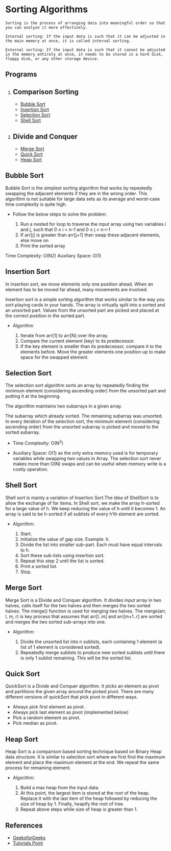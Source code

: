 # Sorting Algorithms

```README
Sorting is the process of arranging data into meaningful order so that you can analyze it more effectively.

Internal sorting: If the input data is such that it can be adjusted in the main memory at once, it is called internal sorting.

External sorting: If the input data is such that it cannot be adjusted in the memory entirely at once, it needs to be stored in a hard disk, floppy disk, or any other storage device.
```

## Programs

1. ## Comparison Sorting

   - [Bubble Sort](https://github.com/sthsuyash/CSIT_Labs/blob/main/3rd_Semester/DSA/6_Sorting/bubble_sort.cpp)
   - [Insertion Sort](https://github.com/sthsuyash/CSIT_Labs/blob/main/3rd_Semester/DSA/6_Sorting/insertion_sort.cpp)
   - [Selection Sort](https://github.com/sthsuyash/CSIT_Labs/blob/main/3rd_Semester/DSA/6_Sorting/selection_sort.cpp)
   - [Shell Sort](https://github.com/sthsuyash/CSIT_Labs/blob/main/3rd_Semester/DSA/6_Sorting/shell_sort.cpp)

2. ## Divide and Conquer

   - [Merge Sort](https://github.com/sthsuyash/CSIT_Labs/blob/main/3rd_Semester/DSA/6_Sorting/merge_sort.cpp)
   - [Quick Sort](https://github.com/sthsuyash/CSIT_Labs/blob/main/3rd_Semester/DSA/6_Sorting/quick_sort.cpp)
   - [Heap Sort](https://github.com/sthsuyash/CSIT_Labs/blob/main/3rd_Semester/DSA/6_Sorting/heap_sort.cpp)

## Bubble Sort

Bubble Sort is the simplest sorting algorithm that works by repeatedly swapping the adjacent elements if they are in the wrong order. This algorithm is not suitable for large data sets as its average and worst-case time complexity is quite high.

- Follow the below steps to solve the problem:

  1. Run a nested for loop to traverse the input array using two variables i and j, such that 0 ≤ i < n-1 and 0 ≤ j < n-i-1
  2. If arr[j] is greater than arr[j+1] then swap these adjacent elements, else move on
  3. Print the sorted array

Time Complexity: O(N2)
Auxiliary Space: O(1)

## Insertion Sort

In insertion sort, we move elements only one position ahead. When an element has to be moved far ahead, many movements are involved.

Insertion sort is a simple sorting algorithm that works similar to the way you sort playing cards in your hands. The array is virtually split into a sorted and an unsorted part. Values from the unsorted part are picked and placed at the correct position in the sorted part.

- Algorithm

  1. Iterate from arr[1] to arr[N] over the array.
  2. Compare the current element (key) to its predecessor.
  3. If the key element is smaller than its predecessor, compare it to the elements before. Move the greater elements one position up to make space for the swapped element.

## Selection Sort

The selection sort algorithm sorts an array by repeatedly finding the minimum element (considering ascending order) from the unsorted part and putting it at the beginning.

The algorithm maintains two subarrays in a given array.

The subarray which already sorted.
The remaining subarray was unsorted.
In every iteration of the selection sort, the minimum element (considering ascending order) from the unsorted subarray is picked and moved to the sorted subarray.

- Time Complexity: O(N<sup>2</sup>)

- Auxiliary Space: O(1) as the only extra memory used is for temporary variables while swapping two values in Array. The selection sort never makes more than O(N) swaps and can be useful when memory write is a costly operation.

## Shell Sort

Shell sort is mainly a variation of Insertion Sort.The idea of ShellSort is to allow the exchange of far items. In Shell sort, we make the array h-sorted for a large value of h. We keep reducing the value of h until it becomes 1. An array is said to be h-sorted if all sublists of every h’th element are sorted.

- Algorithm:

  1. Start.
  2. Initialize the value of gap size. Example: h.
  3. Divide the list into smaller sub-part. Each must have equal intervals to h.
  4. Sort these sub-lists using insertion sort.
  5. Repeat this step 2 until the list is sorted.
  6. Print a sorted list.
  7. Stop.

## Merge Sort

Merge Sort is a Divide and Conquer algorithm. It divides input array in two halves, calls itself for the two halves and then merges the two sorted halves. The merge() function is used for merging two halves. The merge(arr, l, m, r) is key process that assumes that arr[l..m] and arr[m+1..r] are sorted and merges the two sorted sub-arrays into one.

- Algorithm:

  1. Divide the unsorted list into n sublists, each containing 1 element (a list of 1 element is considered sorted).
  2. Repeatedly merge sublists to produce new sorted sublists until there is only 1 sublist remaining. This will be the sorted list.

## Quick Sort

QuickSort is a Divide and Conquer algorithm. It picks an element as pivot and partitions the given array around the picked pivot. There are many different versions of quickSort that pick pivot in different ways.

- Always pick first element as pivot.
- Always pick last element as pivot (implemented below)
- Pick a random element as pivot.
- Pick median as pivot.

## Heap Sort

Heap Sort is a comparison based sorting technique based on Binary Heap data structure. It is similar to selection sort where we first find the maximum element and place the maximum element at the end. We repeat the same process for remaining element.

- Algorithm:

  1. Build a max heap from the input data.
  2. At this point, the largest item is stored at the root of the heap. Replace it with the last item of the heap followed by reducing the size of heap by 1. Finally, heapify the root of tree.
  3. Repeat above steps while size of heap is greater than 1.

## References

- [GeeksforGeeks](https://www.geeksforgeeks.org/sorting-algorithms/)
- [Tutorials Point](https://www.tutorialspoint.com/data_structures_algorithms/sorting_algorithms.htm)
